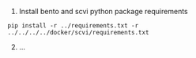 1. Install bento and scvi python package requirements 
```
pip install -r ../requirements.txt -r ../../../../docker/scvi/requirements.txt
```
2. ...
